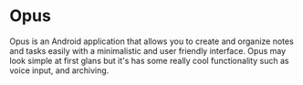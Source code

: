 # Opus
Opus is an Android application that allows you to create and organize notes and tasks easily with a minimalistic and user friendly interface. Opus may look simple at first glans but it's has some really cool functionality such as voice input, and archiving.
